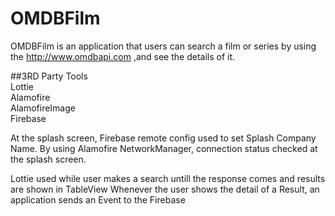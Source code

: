 # OMDBFilm
OMDBFilm is an application that users can search a film or series by using the http://www.omdbapi.com ,and see the details of it.

##3RD Party Tools<br />
Lottie<br />
Alamofire<br />
AlamofireImage<br />
Firebase<br />

At the splash screen, Firebase remote config used to set Splash Company Name.
By using Alamofire NetworkManager, connection status checked at the splash screen.

Lottie used while user makes a search untill the response comes and results are shown in TableView
Whenever the user shows the detail of a Result, an application sends an Event to the Firebase <br /> 
